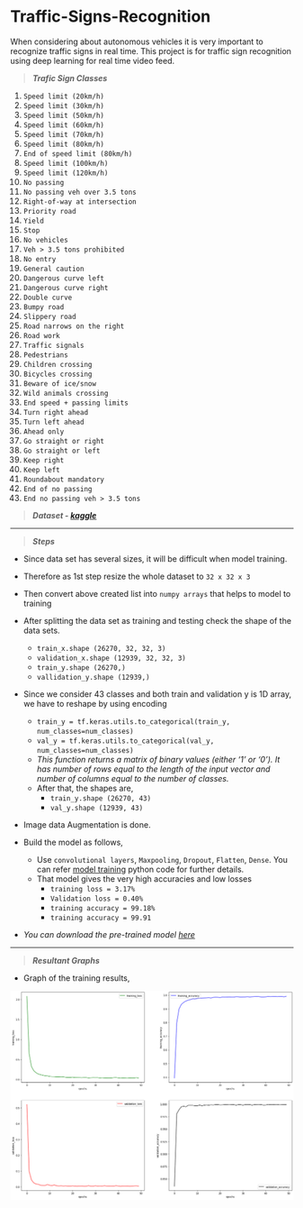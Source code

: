 # Traffic-Signs-Recognition
When considering about autonomous vehicles it is very important to recognize traffic signs in real time. This project is for traffic sign recognition using deep learning for real time video feed.


> ***Trafic Sign Classes***

1. `Speed limit (20km/h)`
2. `Speed limit (30km/h)`
3. `Speed limit (50km/h)`
4. `Speed limit (60km/h)`
5. `Speed limit (70km/h)`
6. `Speed limit (80km/h)`
7. `End of speed limit (80km/h)`
8. `Speed limit (100km/h)`
9. `Speed limit (120km/h)`
10. `No passing`
11. `No passing veh over 3.5 tons`
12. `Right-of-way at intersection`
13. `Priority road`
14. `Yield`
15. `Stop`
16. `No vehicles`
17. `Veh > 3.5 tons prohibited`
18. `No entry`
19. `General caution`
20. `Dangerous curve left`
21. `Dangerous curve right`
22. `Double curve`
23. `Bumpy road`
24. `Slippery road`
25. `Road narrows on the right`
26. `Road work`
27. `Traffic signals`
28. `Pedestrians`
29. `Children crossing`
30. `Bicycles crossing`
31. `Beware of ice/snow`
32. `Wild animals crossing`
33. `End speed + passing limits`
34. `Turn right ahead`
35. `Turn left ahead`
36. `Ahead only`
37. `Go straight or right`
38. `Go straight or left`
39. `Keep right`
40. `Keep left`
41. `Roundabout mandatory`
42. `End of no passing`
43. `End no passing veh > 3.5 tons`


> ***Dataset - [kaggle](https://www.kaggle.com/meowmeowmeowmeowmeow/gtsrb-german-traffic-sign)***

------------------------------------------

> ***Steps***

* Since data set has several sizes, it will be difficult when model training.
* Therefore as 1st step resize the whole dataset to `32 x 32 x 3`
* Then convert above created list into `numpy arrays` that helps to model to training
* After splitting the data set as training and testing check the shape of the data sets.
    * `train_x.shape (26270, 32, 32, 3)`
    * `validation_x.shape (12939, 32, 32, 3)`
    * `train_y.shape (26270,)`
    * `vallidation_y.shape (12939,)`

* Since we consider 43 classes and both train and validation y is 1D array, we have to reshape by using encoding
    * `train_y = tf.keras.utils.to_categorical(train_y, num_classes=num_classes)`
    * `val_y = tf.keras.utils.to_categorical(val_y, num_classes=num_classes)`
    *  *This function returns a matrix of binary values (either ‘1’ or ‘0’). It has number of rows equal to the length of the input vector and number of columns equal to the number of classes.*
    *  After that, the shapes are,
        * `train_y.shape (26270, 43)`
        * `val_y.shape (12939, 43)`

* Image data Augmentation is done.
* Build the model as follows,
    * Use `convolutional layers`, `Maxpooling`, `Dropout`, `Flatten`, `Dense`. You can refer [model training](https://github.com/AvishkaSandeepa/Traffic-Signs-Recognition/blob/master/main/codes/model-trainig.ipynb) python code for further details.
    * That model gives the very high accuracies and low losses
        * `training loss = 3.17%`
        * `Validation loss = 0.40%`
        * `training accuracy = 99.18%`
        * `training accuracy = 99.91`

* *You can download the pre-trained model [here](https://github.com/AvishkaSandeepa/Traffic-Signs-Recognition/tree/master/main/Trained)*


-----------------------------------------------------

> ***Resultant Graphs***

* Graph of the training results,

<img src="https://github.com/AvishkaSandeepa/Traffic-Signs-Recognition/blob/master/main/codes/losses-accuracies.png" alt="Accuracies and Losses" style="width:1000px;"/>

